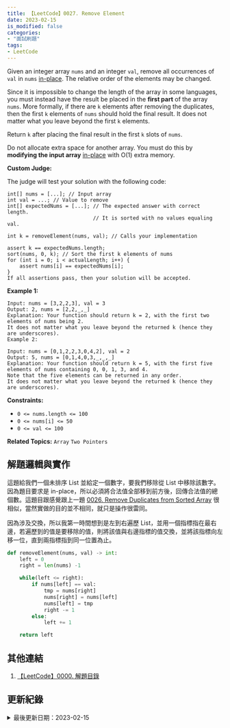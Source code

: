 ```yaml
---
title: 【LeetCode】0027. Remove Element
date: 2023-02-15
is_modified: false
categories:
- "面試刷題"
tags:
- LeetCode
---  
```


Given an integer array `nums` and an integer `val`, remove all occurrences of `val` in `nums` [in-place](https://en.wikipedia.org/wiki/In-place_algorithm). The relative order of the elements may be changed.

Since it is impossible to change the length of the array in some languages, you must instead have the result be placed in the **first part** of the array `nums`. More formally, if there are `k` elements after removing the duplicates, then the first `k` elements of `nums` should hold the final result. It does not matter what you leave beyond the first `k` elements.

Return `k` after placing the final result in the first `k` slots of `nums`.

Do not allocate extra space for another array. You must do this by **modifying the input array** [in-place](https://en.wikipedia.org/wiki/In-place_algorithm) with O(1) extra memory.

<!--more-->

**Custom Judge:**

The judge will test your solution with the following code:

```
int[] nums = [...]; // Input array
int val = ...; // Value to remove
int[] expectedNums = [...]; // The expected answer with correct length.
                            // It is sorted with no values equaling val.

int k = removeElement(nums, val); // Calls your implementation

assert k == expectedNums.length;
sort(nums, 0, k); // Sort the first k elements of nums
for (int i = 0; i < actualLength; i++) {
    assert nums[i] == expectedNums[i];
}
If all assertions pass, then your solution will be accepted.
```
 

**Example 1:**

```
Input: nums = [3,2,2,3], val = 3
Output: 2, nums = [2,2,_,_]
Explanation: Your function should return k = 2, with the first two elements of nums being 2.
It does not matter what you leave beyond the returned k (hence they are underscores).
Example 2:

Input: nums = [0,1,2,2,3,0,4,2], val = 2
Output: 5, nums = [0,1,4,0,3,_,_,_]
Explanation: Your function should return k = 5, with the first five elements of nums containing 0, 0, 1, 3, and 4.
Note that the five elements can be returned in any order.
It does not matter what you leave beyond the returned k (hence they are underscores).
```

**Constraints:**
- `0 <= nums.length <= 100`
- `0 <= nums[i] <= 50`
- `0 <= val <= 100`


**Related Topics:** `Array` `Two Pointers`


## 解題邏輯與實作
這題給我們一個未排序 List 並給定一個數字，要我們移除從 List 中移除該數字。因為題目要求是 in-place，所以必須將合法值全部移到前方後，回傳合法值的總個數。這題目跟感覺跟上一題 [0026. Remove Duplicates from Sorted Array](/LeetCode-0026-Remove-Duplicates-from-Sorted-Array) 很相似，當然實做的目的並不相同，就只是操作很雷同。

因為涉及交換，所以我第一時間想到是左到右遍歷 List，並用一個指標指在最右邊，若遍歷到的值是要移除的值，則將該值與右邊指標的值交換，並將該指標向左移一位，直到兩指標指到同一位置為止。


```python
def removeElement(nums, val) -> int:
    left = 0
    right = len(nums) -1

    while(left <= right):
        if nums[left] == val:
            tmp = nums[right] 
            nums[right] = nums[left]
            nums[left] = tmp
            right -= 1
        else:
            left += 1

    return left
```


## 其他連結
1. [【LeetCode】0000. 解題目錄](/LeetCode-0000-Contents/)



## 更新紀錄
<details class="update_stamp">
  <summary>最後更新日期：2023-02-15</summary>
  <ul>
    <li>2023-02-15 發布</li>
    <li>2023-02-03 完稿</li>
    <li>2023-02-02 起稿</li>
  </ul>
</details>
